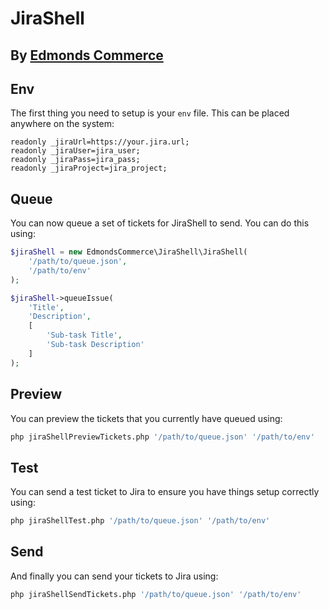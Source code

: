 # JiraShell
## By [Edmonds Commerce](https://www.edmondscommerce.co.uk)

## Env

The first thing you need to setup is your `env` file. This can be placed anywhere on the system:

```text
readonly _jiraUrl=https://your.jira.url;
readonly _jiraUser=jira_user;
readonly _jiraPass=jira_pass;
readonly _jiraProject=jira_project;
```

## Queue

You can now queue a set of tickets for JiraShell to send. You can do this using:

```php
$jiraShell = new EdmondsCommerce\JiraShell\JiraShell(
    '/path/to/queue.json',
    '/path/to/env'
);

$jiraShell->queueIssue(
    'Title',
    'Description',
    [
        'Sub-task Title',
        'Sub-task Description'
    ]
);
```

## Preview

You can preview the tickets that you currently have queued using:

```bash
php jiraShellPreviewTickets.php '/path/to/queue.json' '/path/to/env'
```

## Test

You can send a test ticket to Jira to ensure you have things setup correctly using:

```bash
php jiraShellTest.php '/path/to/queue.json' '/path/to/env'
```

## Send

And finally you can send your tickets to Jira using:

```bash
php jiraShellSendTickets.php '/path/to/queue.json' '/path/to/env'
```
